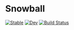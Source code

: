 # Snowball

[![Stable](https://img.shields.io/badge/docs-stable-blue.svg)](https://aviks.github.io/Snowball.jl/stable)
[![Dev](https://img.shields.io/badge/docs-dev-blue.svg)](https://aviks.github.io/Snowball.jl/dev)
[![Build Status](https://travis-ci.com/aviks/Snowball.jl.svg?branch=master)](https://travis-ci.com/aviks/Snowball.jl)
